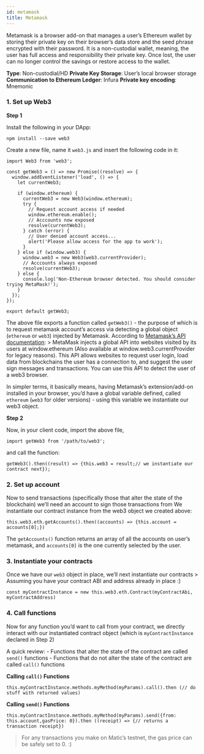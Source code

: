 ```yaml
---
id: metamask
title: Metamask
---
```


Metamask is a browser add-on that manages a user’s Ethereum wallet by storing their private key on their browser’s data store and the seed phrase encrypted with their password. It is a non-custodial wallet, meaning, the user has full access and responsibility their private key. Once lost, the user can no longer control the savings or restore access to the wallet.

**Type**: Non-custodial/HD 
**Private Key Storage**: User’s local browser storage 
**Communication to Ethereum Ledger**: Infura 
**Private key encoding**: Mnemonic

### 1. Set up Web3

**Step 1**

Install the following in your DApp:

    npm install --save web3

Create a new file, name it `web3.js` and insert the following code in it:

    import Web3 from 'web3';
    
    const getWeb3 = () => new Promise((resolve) => {
      window.addEventListener('load', () => {
        let currentWeb3;
    
        if (window.ethereum) {
          currentWeb3 = new Web3(window.ethereum);
          try {
            // Request account access if needed
            window.ethereum.enable();
            // Acccounts now exposed
            resolve(currentWeb3);
          } catch (error) {
            // User denied account access...
            alert('Please allow access for the app to work');
          }
        } else if (window.web3) {
          window.web3 = new Web3(web3.currentProvider);
          // Acccounts always exposed
          resolve(currentWeb3);
        } else {
          console.log('Non-Ethereum browser detected. You should consider trying MetaMask!');
        }
      });
    });
    
    export default getWeb3;

The above file exports a function called `getWeb3()` - the purpose of which is to request metamask account’s access via detecting a global object (`ethereum` or `web3`) injected by Metamask. According to [Metamask’s API documentation](https://metamask.github.io/metamask-docs/API_Reference/Ethereum_Provider#api-reference): > MetaMask injects a global API into websites visited by its users at window.ethereum (Also available at window.web3.currentProvider for legacy reasons). This API allows websites to request user login, load data from blockchains the user has a connection to, and suggest the user sign messages and transactions. You can use this API to detect the user of a web3 browser.

In simpler terms, it basically means, having Metamask’s extension/add-on installed in your browser, you’d have a global variable defined, called `ethereum` (`web3` for older versions) - using this variable we instantiate our web3 object.

**Step 2**

Now, in your client code, import the above file,

    import getWeb3 from '/path/to/web3';

and call the function:

    getWeb3().then((result) => {this.web3 = result;// we instantiate our contract next});

### 2. Set up account

Now to send transactions (specifically those that alter the state of the blockchain) we’ll need an account to sign those transactions from We instantiate our contract instance from the web3 object we created above:

    this.web3.eth.getAccounts().then((accounts) => {this.account = accounts[0];})

The `getAccounts()` function returns an array of all the accounts on user’s metamask, and `accounts[0]` is the one currently selected by the user.

### 3. Instantiate your contracts

Once we have our `web3` object in place, we’ll next instantiate our contracts > Assuming you have your contract ABI and address already in place :)

    const myContractInstance = new this.web3.eth.Contract(myContractAbi, myContractAddress)

### 4. Call functions

Now for any function you’d want to call from your contract, we directly interact with our instantiated contract object (which is `myContractInstance` declared in Step 2)

A quick review: - Functions that alter the state of the contract are called `send()` functions - Functions that do not alter the state of the contract are called `call()` functions

**Calling `call()` Functions**

    this.myContractInstance.methods.myMethod(myParams).call().then (// do stuff with returned values)

**Calling `send()` Functions**

    this.myContractInstance.methods.myMethod(myParams).send({from: this.account,gasPrice: 0}).then ((receipt) => {// returns a transaction receipt})

> For any transactions you make on Matic’s testnet, the gas price can be safely set to 0. :)
